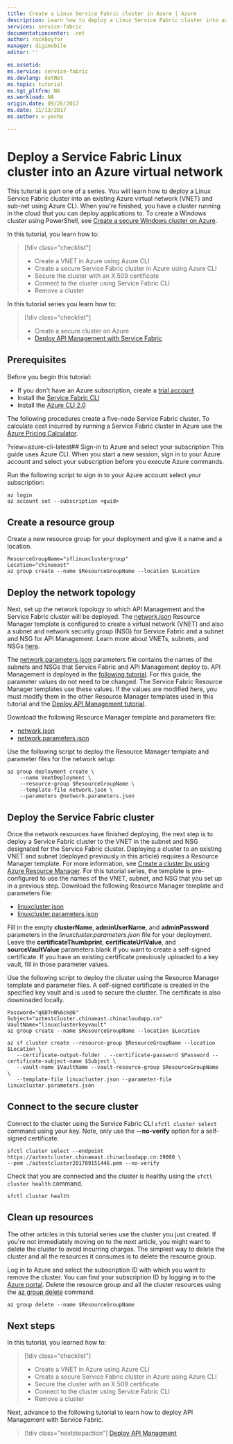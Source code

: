 ```yaml
---
title: Create a Linux Service Fabric cluster in Azure | Azure
description: Learn how to deploy a Linux Service Fabric cluster into an existing Azure virtual network using Azure CLI.
services: service-fabric
documentationcenter: .net
author: rockboyfor
manager: digimobile
editor: ''

ms.assetid:
ms.service: service-fabric
ms.devlang: dotNet
ms.topic: tutorial
ms.tgt_pltfrm: NA
ms.workload: NA
origin.date: 09/26/2017
ms.date: 11/13/2017
ms.author: v-yeche

---
```


# Deploy a Service Fabric Linux cluster into an Azure virtual network
This tutorial is part one of a series. You will learn how to deploy a Linux Service Fabric cluster into an existing Azure virtual network (VNET) and sub-net using Azure CLI. When you're finished, you have a cluster running in the cloud that you can deploy applications to. To create a Windows cluster using PowerShell, see [Create a secure Windows cluster on Azure](service-fabric-tutorial-create-vnet-and-windows-cluster.md).

In this tutorial, you learn how to:

> [!div class="checklist"]
> * Create a VNET in Azure using Azure CLI
> * Create a secure Service Fabric cluster in Azure using Azure CLI
> * Secure the cluster with an X.509 certificate
> * Connect to the cluster using Service Fabric CLI
> * Remove a cluster

In this tutorial series you learn how to:
> [!div class="checklist"]
> * Create a secure cluster on Azure
> * [Deploy API Management with Service Fabric](service-fabric-tutorial-deploy-api-management.md)

## Prerequisites
Before you begin this tutorial:
- If you don't have an Azure subscription, create a [trial account](https://www.azure.cn/pricing/1rmb-trial/?WT.mc_id=A261C142F)
- Install the [Service Fabric CLI](service-fabric-cli.md)
- Install the [Azure CLI 2.0](https://docs.azure.cn/zh-cn/cli/install-azure-cli)

The following procedures create a five-node Service Fabric cluster. To calculate cost incurred by running a Service Fabric cluster in Azure use the [Azure Pricing Calculator](https://www.azure.cn/pricing/calculator/).

?view=azure-cli-latest## Sign-in to Azure and select your subscription
This guide uses Azure CLI. When you start a new session, sign in to your Azure account and select your subscription before you execute Azure commands.

Run the following script to sign in to your Azure account select your subscription:

```azurecli
az login
az account set --subscription <guid>
```

## Create a resource group
Create a new resource group for your deployment and give it a name and a location.

```azurecli
ResourceGroupName="sflinuxclustergroup"
Location="chinaeast"
az group create --name $ResourceGroupName --location $Location
```

## Deploy the network topology
Next, set up the network topology to which API Management and the Service Fabric cluster will be deployed. The [network.json][network-arm] Resource Manager template is configured to create a virtual network (VNET) and also a subnet and network security group (NSG) for Service Fabric and a subnet and NSG for API Management. Learn more about VNETs, subnets, and NSGs [here](../virtual-network/virtual-networks-overview.md).

The [network.parameters.json][network-parameters-arm] parameters file contains the names of the subnets and NSGs that Service Fabric and API Management deploy to.  API Management is deployed in the [following tutorial](service-fabric-tutorial-deploy-api-management.md). For this guide, the parameter values do not need to be changed. The Service Fabric Resource Manager templates use these values.  If the values are modified here, you must modify them in the other Resource Manager templates used in this tutorial and the [Deploy API Management tutorial](service-fabric-tutorial-deploy-api-management.md). 

Download the following Resource Manager template and parameters file:
- [network.json][network-arm]
- [network.parameters.json][network-parameters-arm]

Use the following script to deploy the Resource Manager template and parameter files for the network setup:

```azurecli
az group deployment create \
    --name VnetDeployment \
    --resource-group $ResourceGroupName \
    --template-file network.json \
    --parameters @network.parameters.json
```
<a id="createvaultandcert" name="createvaultandcert_anchor"></a>
## Deploy the Service Fabric cluster
Once the network resources have finished deploying, the next step is to deploy a Service Fabric cluster to the VNET in the subnet and NSG designated for the Service Fabric cluster. Deploying a cluster to an existing VNET and subnet (deployed previously in this article) requires a Resource Manager template.  For more information, see [Create a cluster by using Azure Resource Manager](service-fabric-cluster-creation-via-arm.md). For this tutorial series, the template is pre-configured to use the names of the VNET, subnet, and NSG that you set up in a previous step.  Download the following Resource Manager template and parameters file:
- [linuxcluster.json][cluster-arm]
- [linuxcluster.parameters.json][cluster-parameters-arm]

Fill in the empty **clusterName**, **adminUserName**, and **adminPassword** parameters in the *linuxcluster.parameters.json* file for your deployment.  Leave the **certificateThumbprint**, **certificateUrlValue**, and **sourceVaultValue** parameters blank if you want to create a self-signed certificate.  If you have an existing certificate previously uploaded to a key vault, fill in those parameter values.

Use the following script to deploy the cluster using the Resource Manager template and parameter files.  A self-signed certificate is created in the specified key vault and is used to secure the cluster.  The certificate is also downloaded locally.

```azurecli
Password="q6D7nN%6ck@6"
Subject="aztestcluster.chinaeast.chinacloudapp.cn"
VaultName="linuxclusterkeyvault"
az group create --name $ResourceGroupName --location $Location

az sf cluster create --resource-group $ResourceGroupName --location $Location \
   --certificate-output-folder . --certificate-password $Password --certificate-subject-name $Subject \
   --vault-name $VaultName --vault-resource-group $ResourceGroupName  \
   --template-file linuxcluster.json --parameter-file linuxcluster.parameters.json

```

## Connect to the secure cluster
Connect to the cluster using the Service Fabric CLI `sfctl cluster select` command using your key.  Note, only use the **--no-verify** option for a self-signed certificate.

```azurecli
sfctl cluster select --endpoint https://aztestcluster.chinaeast.chinacloudapp.cn:19080 \
--pem ./aztestcluster201709151446.pem --no-verify
```

Check that you are connected and the cluster is healthy using the `sfctl cluster health` command.

```azurecli
sfctl cluster health
```

## Clean up resources
The other articles in this tutorial series use the cluster you just created. If you're not immediately moving on to the next article, you might want to delete the cluster to avoid incurring charges. The simplest way to delete the cluster and all the resources it consumes is to delete the resource group.

Log in to Azure and select the subscription ID with which you want to remove the cluster.  You can find your subscription ID by logging in to the [Azure portal](http://portal.azure.cn). Delete the resource group and all the cluster resources using the [az group delete](https://docs.azure.cn/zh-cn/cli/group?view=azure-cli-latest#az_group_delete) command.

```azurecli
az group delete --name $ResourceGroupName
```

## Next steps
In this tutorial, you learned how to:

> [!div class="checklist"]
> * Create a VNET in Azure using Azure CLI
> * Create a secure Service Fabric cluster in Azure using Azure CLI
> * Secure the cluster with an X.509 certificate
> * Connect to the cluster using Service Fabric CLI
> * Remove a cluster

Next, advance to the following tutorial to learn how to deploy API Management with Service Fabric.
> [!div class="nextstepaction"]
> [Deploy API Managment](service-fabric-tutorial-deploy-api-management.md)

[network-arm]:https://github.com/Azure-Samples/service-fabric-api-management/blob/master/network.json
[network-parameters-arm]:https://github.com/Azure-Samples/service-fabric-api-management/blob/master/network.parameters.json

[cluster-arm]:https://github.com/Azure-Samples/service-fabric-api-management/blob/master/linuxcluster.json
[cluster-parameters-arm]:https://github.com/Azure-Samples/service-fabric-api-management/blob/master/linuxcluster.parameters.json

<!--Update_Description: new articles on service fabric container vnet and linux cluster-->